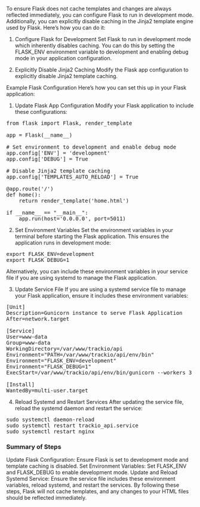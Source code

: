 To ensure Flask does not cache templates and changes are always reflected immediately, you can configure Flask to run in development mode. Additionally, you can explicitly disable caching in the Jinja2 template engine used by Flask. Here’s how you can do it:

1. Configure Flask for Development
Set Flask to run in development mode which inherently disables caching. You can do this by setting the FLASK_ENV environment variable to development and enabling debug mode in your application configuration.

2. Explicitly Disable Jinja2 Caching
Modify the Flask app configuration to explicitly disable Jinja2 template caching.

Example Flask Configuration
Here’s how you can set this up in your Flask application:

1. Update Flask App Configuration
Modify your Flask application to include these configurations:

<pre>
from flask import Flask, render_template

app = Flask(__name__)

# Set environment to development and enable debug mode
app.config['ENV'] = 'development'
app.config['DEBUG'] = True

# Disable Jinja2 template caching
app.config['TEMPLATES_AUTO_RELOAD'] = True

@app.route('/')
def home():
    return render_template('home.html')

if __name__ == "__main__":
    app.run(host='0.0.0.0', port=5011)    
</pre>

2. Set Environment Variables
Set the environment variables in your terminal before starting the Flask application. This ensures the application runs in development mode:

<pre>
export FLASK_ENV=development
export FLASK_DEBUG=1   
</pre>

Alternatively, you can include these environment variables in your service file if you are using systemd to manage the Flask application.

3. Update Service File
If you are using a systemd service file to manage your Flask application, ensure it includes these environment variables:

<pre>
[Unit]
Description=Gunicorn instance to serve Flask Application
After=network.target

[Service]
User=www-data
Group=www-data
WorkingDirectory=/var/www/trackio/api
Environment="PATH=/var/www/trackio/api/env/bin"
Environment="FLASK_ENV=development"
Environment="FLASK_DEBUG=1"
ExecStart=/var/www/trackio/api/env/bin/gunicorn --workers 3 --bind 127.0.0.1:5011 wsgi:app

[Install]
WantedBy=multi-user.target    
</pre>

4. Reload Systemd and Restart Services
After updating the service file, reload the systemd daemon and restart the service:

<pre>
sudo systemctl daemon-reload
sudo systemctl restart trackio_api.service
sudo systemctl restart nginx    
</pre>

<h3>Summary of Steps</h3>
Update Flask Configuration: Ensure Flask is set to development mode and template caching is disabled.
Set Environment Variables: Set FLASK_ENV and FLASK_DEBUG to enable development mode.
Update and Reload Systemd Service: Ensure the service file includes these environment variables, reload systemd, and restart the services.
By following these steps, Flask will not cache templates, and any changes to your HTML files should be reflected immediately.

